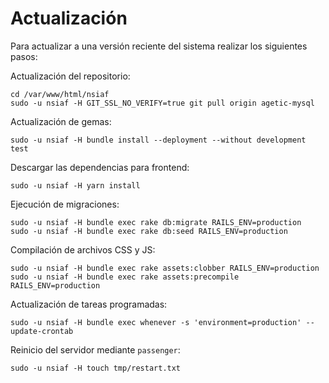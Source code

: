 # Actualización

Para actualizar a una versión reciente del sistema realizar los siguientes pasos:

Actualización del repositorio:

```console
cd /var/www/html/nsiaf
sudo -u nsiaf -H GIT_SSL_NO_VERIFY=true git pull origin agetic-mysql
```

Actualización de gemas:

```console
sudo -u nsiaf -H bundle install --deployment --without development test
```

Descargar las dependencias para frontend:

```console
sudo -u nsiaf -H yarn install
```

Ejecución de migraciones:

```console
sudo -u nsiaf -H bundle exec rake db:migrate RAILS_ENV=production
sudo -u nsiaf -H bundle exec rake db:seed RAILS_ENV=production
```

Compilación de archivos CSS y JS:

```console
sudo -u nsiaf -H bundle exec rake assets:clobber RAILS_ENV=production
sudo -u nsiaf -H bundle exec rake assets:precompile RAILS_ENV=production
```

Actualización de tareas programadas:

```console
sudo -u nsiaf -H bundle exec whenever -s 'environment=production' --update-crontab
```

Reinicio del servidor mediante `passenger`:

```console
sudo -u nsiaf -H touch tmp/restart.txt
```
